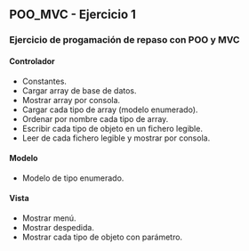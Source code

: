 ## POO_MVC - Ejercicio 1
### Ejercicio de progamación de repaso con POO y MVC
#### Controlador
- Constantes.
- Cargar array de base de datos.
- Mostrar array por consola.
- Cargar cada tipo de array (modelo enumerado).
- Ordenar por nombre cada tipo de array.
- Escribir cada tipo de objeto en un fichero legible.
- Leer de cada fichero legible y mostrar por consola.

#### Modelo
- Modelo de tipo enumerado.
#### Vista
- Mostrar menú.
- Mostrar despedida.
- Mostrar cada tipo de objeto con parámetro.

